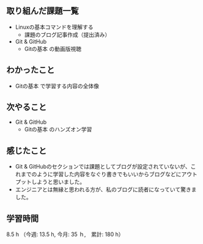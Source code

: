 ## 取り組んだ課題一覧
- Linuxの基本コマンドを理解する
  - 課題のブログ記事作成（提出済み）
- Git & GitHub
  - Gitの基本 の動画版視聴
## わかったこと
- Gitの基本 で学習する内容の全体像
## 次やること
- Git & GitHub
  - Gitの基本 のハンズオン学習
## 感じたこと
- Git & GitHubのセクションでは課題としてブログが設定されていないが、これまでのように学習した内容をなぐり書きでもいいからブログなどにアウトプットしようと思いました。
- エンジニアとは無縁と思われる方が、私のブログに読者になっていて驚きました。
## 学習時間
8.5 h （今週: 13.5 h, 今月: 35 ｈ,　累計: 180 h）
